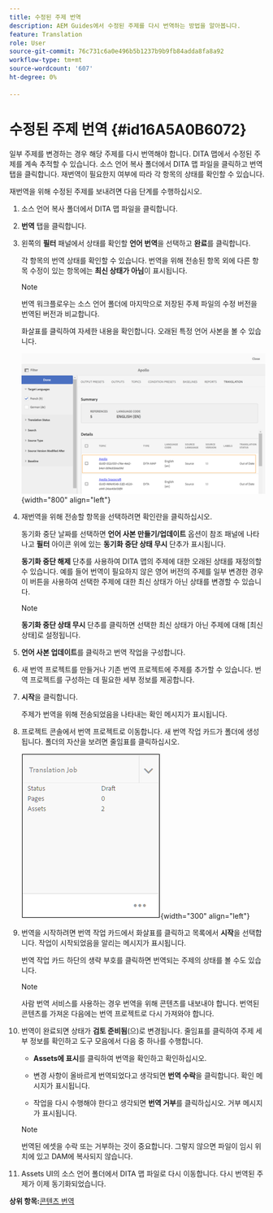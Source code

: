 ```yaml
---
title: 수정된 주제 번역
description: AEM Guides에서 수정된 주제를 다시 번역하는 방법을 알아봅니다.
feature: Translation
role: User
source-git-commit: 76c731c6a0e496b5b1237b9b9fb84adda8fa8a92
workflow-type: tm+mt
source-wordcount: '607'
ht-degree: 0%

---
```


# 수정된 주제 번역 {#id16A5A0B6072}

일부 주제를 변경하는 경우 해당 주제를 다시 번역해야 합니다. DITA 맵에서 수정된 주제를 계속 추적할 수 있습니다. 소스 언어 복사 폴더에서 DITA 맵 파일을 클릭하고 번역 탭을 클릭합니다. 재번역이 필요한지 여부에 따라 각 항목의 상태를 확인할 수 있습니다.

재번역을 위해 수정된 주제를 보내려면 다음 단계를 수행하십시오.

1. 소스 언어 복사 폴더에서 DITA 맵 파일을 클릭합니다.

1. **번역** 탭을 클릭합니다.

1. 왼쪽의 **필터** 패널에서 상태를 확인할 **언어 번역**&#x200B;을 선택하고 **완료**&#x200B;를 클릭합니다.

   각 항목의 번역 상태를 확인할 수 있습니다. 번역을 위해 전송된 항목 외에 다른 항목 수정이 있는 항목에는 **최신 상태가 아님**&#x200B;이 표시됩니다.

   >[!NOTE]
   >
   > 번역 워크플로우는 소스 언어 폴더에 마지막으로 저장된 주제 파일의 수정 버전을 번역된 버전과 비교합니다.

   화살표를 클릭하여 자세한 내용을 확인합니다. 오래된 특정 언어 사본을 볼 수 있습니다.

   ![](images/out-of-sync-uuid.png){width="800" align="left"}

1. 재번역을 위해 전송할 항목을 선택하려면 확인란을 클릭하십시오.

   동기화 중단 날짜를 선택하면 **언어 사본 만들기/업데이트** 옵션이 참조 패널에 나타나고 **필터** 아이콘 위에 있는 **동기화 중단 상태 무시** 단추가 표시됩니다.

   **동기화 중단 해제** 단추를 사용하여 DITA 맵의 주제에 대한 오래된 상태를 재정의할 수 있습니다. 예를 들어 번역이 필요하지 않은 영어 버전의 주제를 일부 변경한 경우 이 버튼을 사용하여 선택한 주제에 대한 최신 상태가 아닌 상태를 변경할 수 있습니다.

   >[!NOTE]
   >
   > **동기화 중단 상태 무시** 단추를 클릭하면 선택한 최신 상태가 아닌 주제에 대해 [최신 상태]로 설정됩니다.

1. **언어 사본 업데이트**&#x200B;를 클릭하고 번역 작업을 구성합니다.

1. 새 번역 프로젝트를 만들거나 기존 번역 프로젝트에 주제를 추가할 수 있습니다. 번역 프로젝트를 구성하는 데 필요한 세부 정보를 제공합니다.

1. **시작**&#x200B;을 클릭합니다.

   주제가 번역을 위해 전송되었음을 나타내는 확인 메시지가 표시됩니다.

1. 프로젝트 콘솔에서 번역 프로젝트로 이동합니다. 새 번역 작업 카드가 폴더에 생성됩니다. 폴더의 자산을 보려면 줄임표를 클릭하십시오.

   ![](images/incremental-job.PNG){width="300" align="left"}

1. 번역을 시작하려면 번역 작업 카드에서 화살표를 클릭하고 목록에서 **시작**&#x200B;을 선택합니다. 작업이 시작되었음을 알리는 메시지가 표시됩니다.

   번역 작업 카드 하단의 생략 부호를 클릭하면 번역되는 주제의 상태를 볼 수도 있습니다.

   >[!NOTE]
   >
   > 사람 번역 서비스를 사용하는 경우 번역을 위해 콘텐츠를 내보내야 합니다. 번역된 콘텐츠를 가져온 다음에는 번역 프로젝트로 다시 가져와야 합니다.

1. 번역이 완료되면 상태가 **검토 준비됨**(으)로 변경됩니다. 줄임표를 클릭하여 주제 세부 정보를 확인하고 도구 모음에서 다음 중 하나를 수행합니다.

   - **Assets에 표시**&#x200B;를 클릭하여 번역을 확인하고 확인하십시오.

   - 변경 사항이 올바르게 번역되었다고 생각되면 **번역 수락**&#x200B;을 클릭합니다. 확인 메시지가 표시됩니다.

   - 작업을 다시 수행해야 한다고 생각되면 **번역 거부**&#x200B;를 클릭하십시오. 거부 메시지가 표시됩니다.

   >[!NOTE]
   >
   > 번역된 에셋을 수락 또는 거부하는 것이 중요합니다. 그렇지 않으면 파일이 임시 위치에 있고 DAM에 복사되지 않습니다.

1. Assets UI의 소스 언어 폴더에서 DITA 맵 파일로 다시 이동합니다. 다시 번역된 주제가 이제 동기화되었습니다.


**상위 항목:**[&#x200B;콘텐츠 번역](translation.md)

